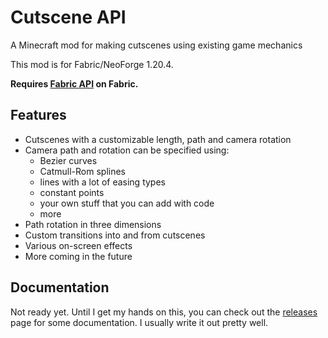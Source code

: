 # Cutscene API
A Minecraft mod for making cutscenes using existing game mechanics

This mod is for Fabric/NeoForge 1.20.4.

**Requires [Fabric API](https://modrinth.com/mod/fabric-api) on Fabric.**

## Features
- Cutscenes with a customizable length, path and camera rotation
- Camera path and rotation can be specified using:
  - Bezier curves
  - Catmull-Rom splines
  - lines with a lot of easing types
  - constant points
  - your own stuff that you can add with code
  - more
- Path rotation in three dimensions
- Custom transitions into and from cutscenes
- Various on-screen effects
- More coming in the future

## Documentation
Not ready yet. Until I get my hands on this, you can check out the
[releases](https://github.com/thewinnt/Cutscene-API-Forge/releases)
page for some documentation. I usually write it out pretty well.